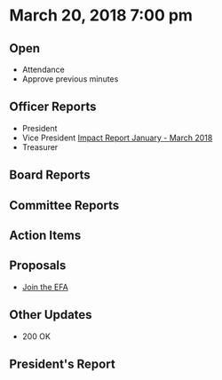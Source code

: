 # March 20, 2018 7:00 pm

## Open
* Attendance
* Approve previous minutes

## Officer Reports
* President
* Vice President [Impact Report January - March 2018](https://docs.google.com/presentation/d/1_nhWVkMeR6LM9WPeDyOUAISOa_th_Nr8XJ2Tfk6WFzc/edit?usp=sharing)
* Treasurer

## Board Reports


## Committee Reports

## Action Items

## Proposals
* [Join the EFA](https://supporters.eff.org/join-efa)

## Other Updates
* 200 OK

## President's Report 
